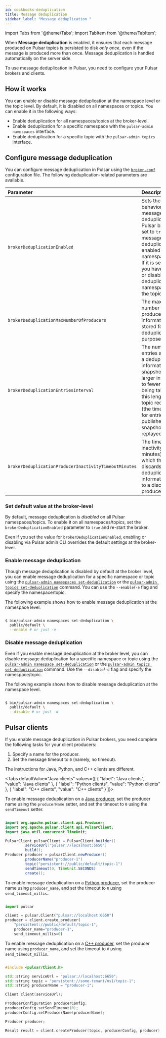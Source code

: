 ```yaml
---
id: cookbooks-deduplication
title: Message deduplication
sidebar_label: "Message deduplication "
---
```


import Tabs from '@theme/Tabs';
import TabItem from '@theme/TabItem';


When **Message deduplication** is enabled, it ensures that each message produced on Pulsar topics is persisted to disk *only once*, even if the message is produced more than once. Message deduplication is handled automatically on the server side. 

To use message deduplication in Pulsar, you need to configure your Pulsar brokers and clients.

## How it works

You can enable or disable message deduplication at the namespace level or the topic level. By default, it is disabled on all namespaces or topics. You can enable it in the following ways:

* Enable deduplication for all namespaces/topics at the broker-level.
* Enable deduplication for a specific namespace with the `pulsar-admin namespaces` interface.
* Enable deduplication for a specific topic with the `pulsar-admin topics` interface.

## Configure message deduplication

You can configure message deduplication in Pulsar using the [`broker.conf`](reference-configuration.md#broker) configuration file. The following deduplication-related parameters are available.

Parameter | Description | Default
:---------|:------------|:-------
`brokerDeduplicationEnabled` | Sets the default behavior for message deduplication in the Pulsar broker. If it is set to `true`, message deduplication is enabled on all namespaces/topics. If it is set to `false`, you have to enable or disable deduplication at the namespace level or the topic level. | `false`
`brokerDeduplicationMaxNumberOfProducers` | The maximum number of producers for which information is stored for deduplication purposes. | `10000`
`brokerDeduplicationEntriesInterval` | The number of entries after which a deduplication informational snapshot is taken. A larger interval leads to fewer snapshots being taken, though this lengthens the topic recovery time (the time required for entries published after the snapshot to be replayed). | `1000`
`brokerDeduplicationProducerInactivityTimeoutMinutes` | The time of inactivity (in minutes) after which the broker discards deduplication information related to a disconnected producer. | `360` (6 hours)

### Set default value at the broker-level

By default, message deduplication is *disabled* on all Pulsar namespaces/topics. To enable it on all namespaces/topics, set the `brokerDeduplicationEnabled` parameter to `true` and re-start the broker.

Even if you set the value for `brokerDeduplicationEnabled`, enabling or disabling via Pulsar admin CLI overrides the default settings at the broker-level.

### Enable message deduplication

Though message deduplication is disabled by default at the broker level, you can enable message deduplication for a specific namespace or topic using the [`pulsar-admin namespaces set-deduplication`](reference-pulsar-admin.md#namespace-set-deduplication) or the [`pulsar-admin topics set-deduplication`](reference-pulsar-admin.md#topic-set-deduplication) command. You can use the `--enable`/`-e` flag and specify the namespace/topic. 

The following example shows how to enable message deduplication at the namespace level.

```bash

$ bin/pulsar-admin namespaces set-deduplication \
  public/default \
  --enable # or just -e

```

### Disable message deduplication

Even if you enable message deduplication at the broker level, you can disable message deduplication for a specific namespace or topic using the [`pulsar-admin namespace set-deduplication`](reference-pulsar-admin.md#namespace-set-deduplication) or the [`pulsar-admin topics set-deduplication`](reference-pulsar-admin.md#topic-set-deduplication) command. Use the `--disable`/`-d` flag and specify the namespace/topic.

The following example shows how to disable message deduplication at the namespace level.

```bash

$ bin/pulsar-admin namespaces set-deduplication \
  public/default \
  --disable # or just -d

```

## Pulsar clients

If you enable message deduplication in Pulsar brokers, you need complete the following tasks for your client producers:

1. Specify a name for the producer.
1. Set the message timeout to `0` (namely, no timeout).

The instructions for Java, Python, and C++ clients are different.

<Tabs 
  defaultValue="Java clients"
  values={[
  {
    "label": "Java clients",
    "value": "Java clients"
  },
  {
    "label": "Python clients",
    "value": "Python clients"
  },
  {
    "label": "C++ clients",
    "value": "C++ clients"
  }
]}>
<TabItem value="Java clients">

To enable message deduplication on a [Java producer](client-libraries-java.md#producers), set the producer name using the `producerName` setter, and set the timeout to `0` using the `sendTimeout` setter. 

```java

import org.apache.pulsar.client.api.Producer;
import org.apache.pulsar.client.api.PulsarClient;
import java.util.concurrent.TimeUnit;

PulsarClient pulsarClient = PulsarClient.builder()
        .serviceUrl("pulsar://localhost:6650")
        .build();
Producer producer = pulsarClient.newProducer()
        .producerName("producer-1")
        .topic("persistent://public/default/topic-1")
        .sendTimeout(0, TimeUnit.SECONDS)
        .create();

```

</TabItem>
<TabItem value="Python clients">

To enable message deduplication on a [Python producer](client-libraries-python.md#producers), set the producer name using `producer_name`, and set the timeout to `0` using `send_timeout_millis`. 

```python

import pulsar

client = pulsar.Client("pulsar://localhost:6650")
producer = client.create_producer(
    "persistent://public/default/topic-1",
    producer_name="producer-1",
    send_timeout_millis=0)

```
</TabItem>
<TabItem value="C++ clients">

To enable message deduplication on a [C++ producer](client-libraries-cpp.md#producer), set the producer name using `producer_name`, and set the timeout to `0` using `send_timeout_millis`. 

```cpp

#include <pulsar/Client.h>

std::string serviceUrl = "pulsar://localhost:6650";
std::string topic = "persistent://some-tenant/ns1/topic-1";
std::string producerName = "producer-1";

Client client(serviceUrl);

ProducerConfiguration producerConfig;
producerConfig.setSendTimeout(0);
producerConfig.setProducerName(producerName);

Producer producer;

Result result = client.createProducer(topic, producerConfig, producer);

```
</TabItem>

</Tabs>